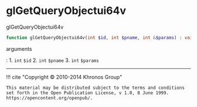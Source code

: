# glGetQueryObjectui64v
glGetQueryObjectui64v

```php
function glGetQueryObjectui64v(int $id, int $pname, int &$params) : void
```

arguments

:    1. `int` `$id` 
    2. `int` `$pname` 
    3. `int` `$params` 

---
     

!!! cite "Copyright © 2010-2014 Khronos Group"

    This material may be distributed subject to the terms and conditions set forth in the Open Publication License, v 1.0, 8 June 1999. https://opencontent.org/openpub/.